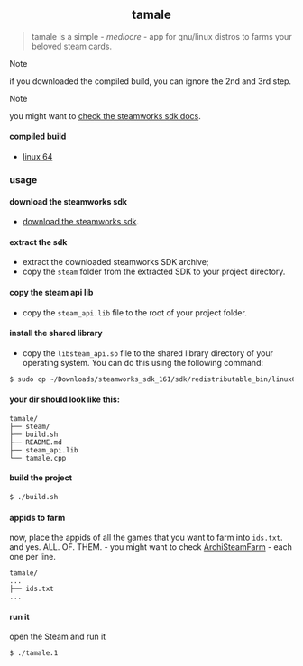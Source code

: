<h2 align="center">tamale</h2>

> tamale is a simple - _mediocre_ - app for gnu/linux distros to farms your beloved steam cards.

> [!NOTE]  
> if you downloaded the compiled build, you can ignore the 2nd and 3rd step.

> [!NOTE]  
> you might want to [check the steamworks sdk docs](https://partner.steamgames.com/doc/sdk).

#### compiled build

- [linux 64]()

### usage
#### download the steamworks sdk

- [download the steamworks sdk](https://partner.steamgames.com/downloads/list).

#### extract the sdk

- extract the downloaded steamworks SDK archive;
- copy the `steam` folder from the extracted SDK to your project directory.

#### copy the steam api lib

- copy the `steam_api.lib` file to the root of your project folder.

#### install the shared library

- copy the `libsteam_api.so` file to the shared library directory of your operating system. You can do this using the following command:

```bash
$ sudo cp ~/Downloads/steamworks_sdk_161/sdk/redistributable_bin/linux64/libsteam_api.so /lib/x86_64-linux-gnu/
```

#### your dir should look like this: 

```
tamale/
├── steam/
├── build.sh
├── README.md
├── steam_api.lib
└── tamale.cpp
```
#### build the project

```bash
$ ./build.sh
```

#### appids to farm

now, place the appids of all the games that you want to farm into ``ids.txt``. and yes. ALL. OF. THEM. - you might want to check [ArchiSteamFarm](https://github.com/JustArchiNET/ArchiSteamFarm) - each one per line.

```
tamale/
...
├── ids.txt
...
```

#### run it

open the Steam and run it

```bash
$ ./tamale.1
```